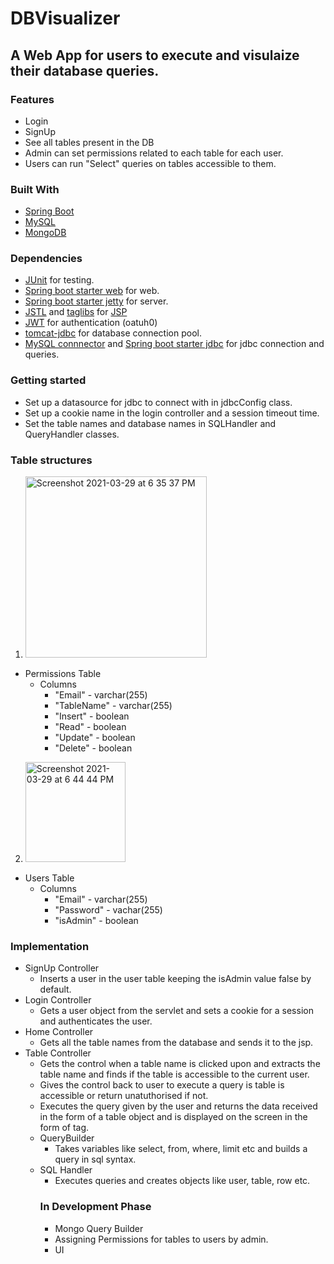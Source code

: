 # DBVisualizer

## A Web App for users to execute and visulaize their database queries.

### Features
* Login
* SignUp
* See all tables present in the DB
* Admin can set permissions related to each table for each user.
* Users can run "Select" queries on tables accessible to them.

### Built With
* [Spring Boot](https://en.wikipedia.org/wiki/Spring_Framework)
* [MySQL](https://en.wikipedia.org/wiki/MySQL)
* [MongoDB](https://en.wikipedia.org/wiki/MongoDB)

### Dependencies
* [JUnit]() for testing.
* [Spring boot starter web](https://mvnrepository.com/artifact/org.springframework.boot/spring-boot-starter-web) for web.
* [Spring boot starter jetty](https://mvnrepository.com/artifact/org.springframework.boot/spring-boot-starter-jetty) for server.
* [JSTL](https://mvnrepository.com/artifact/javax.servlet.jsp.jstl/jstl-api) and [taglibs](https://mvnrepository.com/artifact/org.apache.taglibs/taglibs-standard-impl) for [JSP](https://en.wikipedia.org/wiki/Jakarta_Server_Pages)
* [JWT](https://en.wikipedia.org/wiki/JSON_Web_Token) for authentication (oatuh0)
* [tomcat-jdbc](https://tomcat.apache.org/tomcat-7.0-doc/jdbc-pool.html) for database connection pool.
* [MySQL connnector](https://dev.mysql.com/downloads/connector/j/) and [Spring boot starter jdbc](https://mvnrepository.com/artifact/org.springframework.boot/spring-boot-starter-jdbc) for jdbc connection and queries.

### Getting started
* Set up a datasource for jdbc to connect with in jdbcConfig class.
* Set up a cookie name in the login controller and a session timeout time.
* Set the table names and database names in SQLHandler and QueryHandler classes.
### Table structures
1. <img width="290" alt="Screenshot 2021-03-29 at 6 35 37 PM" src="https://user-images.githubusercontent.com/69719655/112841189-d3b4eb00-90bd-11eb-9769-32d842295f96.png">

* Permissions Table
  * Columns
    * "Email" - varchar(255)
    * "TableName" - varchar(255)
    * "Insert" - boolean
    * "Read" - boolean
    * "Update" - boolean
    * "Delete" - boolean
2. <img width="160" alt="Screenshot 2021-03-29 at 6 44 44 PM" src="https://user-images.githubusercontent.com/69719655/112842142-e11ea500-90be-11eb-9392-00d7c636e2e2.png">

* Users Table
  * Columns
    * "Email" - varchar(255)
    * "Password" - vachar(255)
    * "isAdmin" - boolean


### Implementation
* SignUp Controller
  * Inserts a user in the user table keeping the isAdmin value false by default.
* Login Controller
  * Gets a user object from the servlet and sets a cookie for a session and authenticates the user.
* Home Controller
  * Gets all the table names from the database and sends it to the jsp.
* Table Controller
  * Gets the control when a table name is clicked upon and extracts the table name and finds if the table is accessible to the current user.
  * Gives the control back to user to execute a query is table is accessible or return unatuthorised if not.
  * Executes the query given by the user and returns the data received in the form of a table object and is displayed on the screen in the form of <table> tag.
* QueryBuilder
  * Takes variables like select, from, where, limit etc and builds a query in sql syntax.
* SQL Handler
  * Executes queries and creates objects like user, table, row etc.

### In Development Phase
* Mongo Query Builder
* Assigning Permissions for tables to users by admin.
* UI
